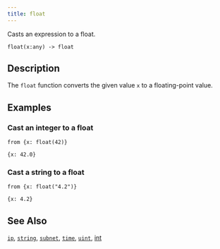 ```yaml
---
title: float
---
```


Casts an expression to a float.

```tql
float(x:any) -> float
```

## Description

The `float` function converts the given value `x` to a floating-point value.

## Examples

### Cast an integer to a float

```tql
from {x: float(42)}
```

```tql
{x: 42.0}
```

### Cast a string to a float

```tql
from {x: float("4.2")}
```

```tql
{x: 4.2}
```

## See Also

[`ip`](/reference/functions/ip),
[`string`](/reference/functions/string),
[`subnet`](/reference/functions/subnet),
[`time`](/reference/functions/time),
[`uint`](/reference/functions/uint),
[int](/reference/functions/int)
